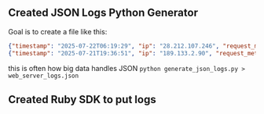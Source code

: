 ## Created JSON Logs Python Generator
Goal is to create a file like this:
```json
{"timestamp": "2025-07-22T06:19:29", "ip": "28.212.107.246", "request_method": "DELETE", "url": "/login", "status_code": 502, "user_agent": "Mozilla/5.0 (iPod; U; CPU iPhone OS 3_3 like Mac OS X; doi-IN) AppleWebKit/531.20.3 (KHTML, like Gecko) Version/4.0.5 Mobile/8B116 Safari/6531.20.3"}
{"timestamp": "2025-07-21T19:36:51", "ip": "189.133.2.90", "request_method": "POST", "url": "/signup", "status_code": 401, "user_agent": "Mozilla/5.0 (X11; Linux i686; rv:1.9.6.20) Gecko/3831-08-21 10:38:57 Firefox/3.8"}
```
this is often how big data handles JSON
`python generate_json_logs.py > web_server_logs.json`

## Created Ruby SDK to put logs 
